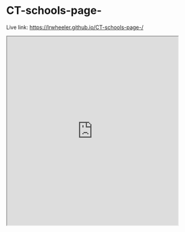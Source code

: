 # CT-schools-page-
Live link: https://lrwheeler.github.io/CT-schools-page-/

<iframe src="https://public.tableau.com/views/CTschooldistrictsbyincomeandgradelevels2009-13/Sheet1?:showVizHome=no&:embed=true" width="90%" height="500"></iframe>
